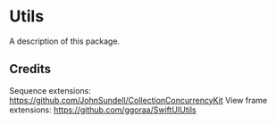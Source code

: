 # Utils

A description of this package.

## Credits

Sequence extensions: https://github.com/JohnSundell/CollectionConcurrencyKit
View frame extensions: https://github.com/ggoraa/SwiftUIUtils
